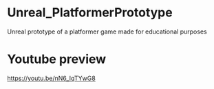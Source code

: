 # Unreal_PlatformerPrototype
Unreal prototype of a platformer game made for educational purposes

# Youtube preview
https://youtu.be/nN6_IqTYwG8
